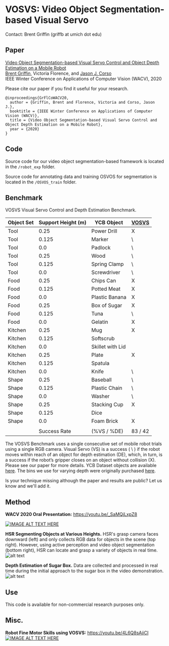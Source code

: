 # VOSVS: Video Object Segmentation-based Visual Servo

Contact: Brent Griffin (griffb at umich dot edu)

## Paper
[Video Object Segmentation-based Visual Servo Control and Object Depth Estimation on a Mobile Robot](https://openaccess.thecvf.com/content_WACV_2020/html/Griffin_Video_Object_Segmentation-based_Visual_Servo_Control_and_Object_Depth_Estimation_WACV_2020_paper.html "WACV Paper")<br />
[Brent Griffin](https://www.griffb.com), Victoria Florence, and [Jason J. Corso](http://web.eecs.umich.edu/~jjcorso/)<br />
IEEE Winter Conference on Applications of Computer Vision (WACV), 2020

Please cite our paper if you find it useful for your research.
```
@inproceedings{GrFlCoWACV20,
  author = {Griffin, Brent and Florence, Victoria and Corso, Jason J.},
  booktitle = {IEEE Winter Conference on Applications of Computer Vision (WACV)},
  title = {Video Object Segmentation-based Visual Servo Control and Object Depth Estimation on a Mobile Robot},
  year = {2020}
}
```

## Code

Source code for our video object segmentation-based framework is located in the ``/robot_exp`` folder.

Source code for annotating data and training OSVOS for segmentation is located in the ``/OSVOS_train`` folder.

## Benchmark

VOSVS Visual Servo Control and Depth Estimation Benchmark.

| Object Set | Support Height (m) | YCB Object | [VOSVS](https://openaccess.thecvf.com/content_WACV_2020/html/Griffin_Video_Object_Segmentation-based_Visual_Servo_Control_and_Object_Depth_Estimation_WACV_2020_paper.html) |
| --------------- | --------------- | --------------- | --------------- | 
| Tool | 0.25 | Power Drill | X |
| Tool | 0.125 | Marker | \\ |
| Tool | 0.0 | Padlock | \\ |
| Tool | 0.25 | Wood | \\ |
| Tool | 0.125 | Spring Clamp | \\ |
| Tool | 0.0 | Screwdriver | \\ |
| Food | 0.25 | Chips Can | X |
| Food | 0.125 | Potted Meat | X |
| Food | 0.0 | Plastic Banana | X |
| Food | 0.25 | Box of Sugar | X |
| Food | 0.125 | Tuna | \\ |
| Food | 0.0 | Gelatin | X |
| Kitchen | 0.25 | Mug | X |
| Kitchen | 0.125 | Softscrub | |
| Kitchen | 0.0 | Skillet with Lid | |
| Kitchen | 0.25 | Plate | X |
| Kitchen | 0.125 | Spatula | |
| Kitchen | 0.0 | Knife | \\ |
| Shape | 0.25 | Baseball | \\ |
| Shape | 0.125 | Plastic Chain | \\ |
| Shape | 0.0 | Washer | \\ |
| Shape | 0.25 | Stacking Cup | X |
| Shape | 0.125 | Dice | |
| Shape | 0.0 | Foam Brick | X |
|  |  |  |  | 
| | Success Rate | (%VS / %DE) | 83 / 42 |

The VOSVS Benchmark uses a single consecutive set of mobile robot trials using a single RGB camera. Visual Servo (VS) is a success ( \\ ) if the robot moves within reach of an object for depth estimation (DE), which, in turn, is a success if the robot’s gripper closes on an object without collision (X). Please see our paper for more details. YCB Dataset objects are available [here](https://www.ycbbenchmarks.com/). The bins we use for varying depth were originally purchased [here](https://www.amazon.com/IRIS-USA-Inc-Multi-Purpose-Plastic/dp/B07CQ9B8W3/ref=sr_1_7?ie=UTF8&qid=1547231250&sr=8-7&keywords=plastic+bins+for+toys).

Is your technique missing although the paper and results are public? Let us know and we'll add it.

## Method

__WACV 2020 Oral Presentation:__ https://youtu.be/_SaMQjLxpZ8

[![IMAGE ALT TEXT HERE](https://img.youtube.com/vi/_SaMQjLxpZ8/0.jpg)](https://www.youtube.com/watch?v=_SaMQjLxpZ8)

__HSR Segmenting Objects at Various Heights.__ HSR's grasp camera faces downward (left) and only collects RGB data for objects in the scene (top right). However, using active perception and video object segmentation (bottom right), HSR can locate and grasp a variety of objects in real time.
![alt text](https://github.com/griffbr/VOSVS/blob/master/figure/annotation_example.png "VOS-based Visual Servo Control, Active Depth Estimation, and Mobile Robot Grasping")
<br />

__Depth Estimation of Sugar Box.__ Data are collected and processed in real time during the initial approach to the sugar box in the video demonstration.
![alt text](https://github.com/griffbr/VOSVS/blob/master/figure/depth_estimation.png "Depth Estimation of Sugar Box")
<br />

## Use

This code is available for non-commercial research purposes only.

## Misc.

__Robot Fine Motor Skills using VOSVS:__ https://youtu.be/4L6Q8sAjiCI
[![IMAGE ALT TEXT HERE](https://img.youtube.com/vi/4L6Q8sAjiCI/0.jpg)](https://www.youtube.com/watch?v=4L6Q8sAjiCI)
